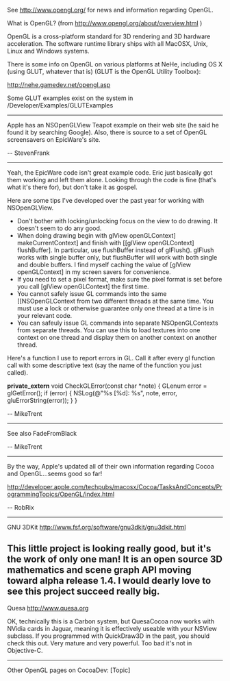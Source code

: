 


See http://www.opengl.org/ for news and information regarding OpenGL.

What is OpenGL? (from http://www.opengl.org/about/overview.html )

OpenGL is a cross-platform standard for 3D rendering and 3D hardware acceleration. The software runtime library ships with all MacOSX, Unix, Linux and Windows systems.

There is some info on OpenGL on various platforms at NeHe, including OS X (using GLUT, whatever that is) (GLUT is the OpenGL Utility Toolbox):

http://nehe.gamedev.net/opengl.asp

Some GLUT examples exist on the system in    /Developer/Examples/GLUTExamples

 ----

Apple has an NSOpenGLView Teapot example on their web site (he said he found it by searching Google).  Also, there is source to a set of OpenGL screensavers on EpicWare's site.

-- StevenFrank

----

Yeah, the EpicWare code isn't great example code. Eric just basically got them working and left them alone. Looking through the code is fine (that's what it's there for), but don't take it as gospel. 

Here are some tips I've developed over the past year for working with NSOpenGLView.


* Don't bother with locking/unlocking focus on the view to do drawing. It doesn't seem to do any good.
* When doing drawing begin with glView openGLContext] makeCurrentContext] and finish with [[glView openGLContext] flushBuffer]. In particular, use flushBuffer instead of glFlush(). glFlush works with single buffer only, but flushBuffer will work with both single and double buffers. I find myself caching the value of [glView openGLContext] in my screen savers for convenience.
* If you need to set a pixel format, make sure the pixel format is set before you call [glView openGLContext] the first time. 
* You cannot safely issue GL commands into the same [[NSOpenGLContext from two different threads at the same time. You must use a lock or otherwise guarantee only one thread at a time is in your relevant code.
* You can safeuly issue GL commands into separate NSOpenGLContexts from separate threads. You can use this to load textures into one context on one thread and display them on another context on another thread.


Here's a function I use to report errors in GL. Call it after every gl function call with some descriptive text (say the name of the function you just called).

    
__private_extern__ void CheckGLError(const char *note)
{
    GLenum error = glGetError();
    if (error) {
        NSLog(@"%s [%d]: %s", note, error, gluErrorString(error));
    }
}


-- MikeTrent

----

See also FadeFromBlack

-- MikeTrent

----

By the way, Apple's updated all of their own information regarding Cocoa and OpenGL...seems good so far!

http://developer.apple.com/techpubs/macosx/Cocoa/TasksAndConcepts/ProgrammingTopics/OpenGL/index.html

-- RobRix

----
GNU 3DKit  http://www.fsf.org/software/gnu3dkit/gnu3dkit.html

This little project is looking really good, but it's the work of only one man! It is an open source 3D mathematics and scene graph API moving toward alpha release 1.4. I would dearly love to see this project succeed really big.
----
Quesa http://www.quesa.org

OK, technically this is a Carbon system, but QuesaCocoa now works with NVidia cards in Jaguar, meaning it is effectively useable with your NSView subclass. If you programmed with QuickDraw3D in the past, you should check this out. Very mature and very powerful. Too bad it's not in Objective-C.

----

Other OpenGL pages on CocoaDev:
[Topic]
